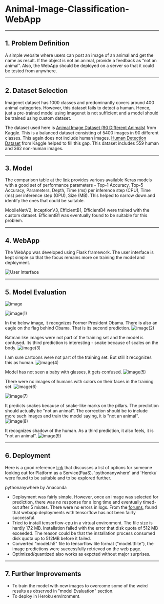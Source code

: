 # Animal-Image-Classification-WebApp

----------
**1. Problem Definition**
-------------

A simple website where users can post an image of an animal and get the name as result. If the object is not an animal, provide a feedback as “not an animal”. Also, the WebApp should be deployed on a server so that it could be tested from anywhere.


----------
**2. Dataset Selection**
-------------

Imagenet dataset has 1000 classes and predominantly covers around 400 animal categories. However, this dataset fails to detect a human. Hence, just a pre-trained model using Imagenet is not sufficient and a model should be trained using custom dataset.

The dataset used here is [Animal Image Dataset (90 Different Animals)](https://www.kaggle.com/datasets/iamsouravbanerjee/animal-image-dataset-90-different-animals) from Kaggle.
This is a balanced dataset consisting of 5400 images in 90 different classes. This again does not include human images. [Human Detection Dataset](https://www.kaggle.com/datasets/constantinwerner/human-detection-dataset) from Kaggle helped to fill this gap. This dataset includes 559 human and 362 non-human images.

----------
**3. Model**
-------------

The comparison table at the [link](https://keras.io/api/applications/) provides various available Keras models with a good set of performance parameters - 
Top-1 Accuracy, Top-5 Accuracy,	Parameters,	Depth,	Time (ms) per inference step (CPU), Time (ms) per inference step (GPU), Size (MB). This helped to narrow down and identify the ones that could be suitable.

MobileNetV2, InceptionV3, EfficientB1, EfficientB4 were trained with the custom dataset. EfficientB1 was eventually found to be suitable for this problem.

----------
**4. WebApp**
-------------

The WebApp was developed using Flask framework. The user interface is kept simple so that the focus remains more on training the model and deployment.

![User Interface](https://user-images.githubusercontent.com/17127066/189523650-68fea882-4870-4d63-a800-82cc13f10751.jpg)

----------
**5. Model Evaluation**
-------------

![image](https://user-images.githubusercontent.com/17127066/189634119-dd50f870-b5d0-40cb-8fa3-66b175b98550.png)

![image(1)](https://user-images.githubusercontent.com/17127066/189634107-509cd0d6-22c2-4a8c-9e82-d4b48914a56e.png)


In the below image, it recognizes Former President Obama. There is also an eagle on the flag behind Obama. That is its second prediction.
![image(2)](https://user-images.githubusercontent.com/17127066/189634097-6141758c-60fa-4ba8-aecb-3df36f185c22.png)

Batman like images were not part of the training set and the model is confused.
Its third prediction is interesting - snake because of scales on the body.
![image(3)](https://user-images.githubusercontent.com/17127066/189634090-30210827-1a52-4358-81c7-f0f15d9fa76c.png)

I am sure cartoons were not part of the training set. But still it recognizes this as human.
![image(4)](https://user-images.githubusercontent.com/17127066/189634080-4e215816-b2f9-4cee-8f87-4ad7446d3592.png)

Model has not seen a baby with glasses, it gets confused.
![image(5)](https://user-images.githubusercontent.com/17127066/189634067-0c26b71a-98ab-4805-a0fa-2f307304dd00.png)

There were no images of humans with colors on their faces in the training set. 
![image(6)](https://user-images.githubusercontent.com/17127066/189634049-6edef97e-286d-48d5-a21a-2a17e405ac80.png)

![image(7)](https://user-images.githubusercontent.com/17127066/189634038-376d7e21-7cd7-40d5-a4db-dbc4c8960d97.png)

It predicts snakes because of snake-like marks on the pillars. The prediction should actually be  "not an animal".
The correction should be to include more such images and train the model saying, it is "not an animal".
![image(8)](https://user-images.githubusercontent.com/17127066/189634022-07b82bbd-5f6b-43f9-959a-4ef338eaf97d.png)

It recognizes shadow of the human. As a third prediction, it also feels, it is "not an animal".
![image(9)](https://user-images.githubusercontent.com/17127066/189634004-6c9e141a-87a2-4567-8ce2-169a19d247dd.png)



----------
**6. Deployment**
-------------

Here is a good reference [link](https://www.freecodecamp.org/news/deploy-your-machine-learning-models-for-free/) that discusses a list of options for someone looking out for Platform as a Service(PaaS). 'pythonanywhere' and 'Heroku' were found to be suitable and to be explored further.

pythonanywhere by Anaconda
- Deployment was fairly simple. However, once an image was selected for prediction, there was no response for a long time and eventually timed-out after 5 miutes. There were no errors in logs. From the [forums](https://www.pythonanywhere.com/forums/topic/31620/), found that webapp deployments with tensorflow has not been fairly successful.
- Tried to install tensorflow-cpu in a virtual environment. The file size is hardly 172 MB. Installation failed with the error that disk quota of 512 MB exceeded. The reason could be that the installation process consumed disk quota up to 512MB before it failed.
- Converted "model.h5" file to tensorflow lite format ("model.tflite"), the image predictions were successfully retrieved on the web page.
- Optimized/quantized also works as expcted without major surprises. 

----------
**7. Further Improvements**
-------------
- To train the model with new images to overcome some of the weird results as observed in "model Evaluation" section.
- To deploy in Heroku environment.